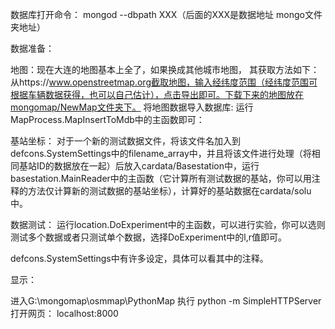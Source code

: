 数据库打开命令：
mongod --dbpath XXX（后面的XXX是数据地址 mongo文件夹地址）

数据准备：

地图：现在大连的地图基本上全了，如果换成其他城市地图，
其获取方法如下：
从https://www.openstreetmap.org截取地图，输入经纬度范围（经纬度范围可根据车辆数据获得，也可以自己估计），点击导出即可。下载下来的地图放在mongomap/NewMap文件夹下。
将地图数据导入数据库:
运行MapProcess.MapInsertToMdb中的主函数即可：

基站坐标：
对于一个新的测试数据文件，将该文件名加入到defcons.SystemSettings中的filename_array中，并且将该文件进行处理（将相同基站ID的数据放在一起）后放入cardata/Basestation中，运行basestation.MainReader中的主函数（它计算所有测试数据的基站，你可以用注释的方法仅计算新的测试数据的基站坐标），计算好的基站数据在cardata/solu中。

数据测试：
运行location.DoExperiment中的主函数，可以进行实验，你可以选则测试多个数据或者只测试单个数据，选择DoExperiment中的l,r值即可。

defcons.SystemSettings中有许多设定，具体可以看其中的注释。

显示：

进入G:\mongomap\osmmap\PythonMap
执行 python -m SimpleHTTPServer
打开网页： localhost:8000
